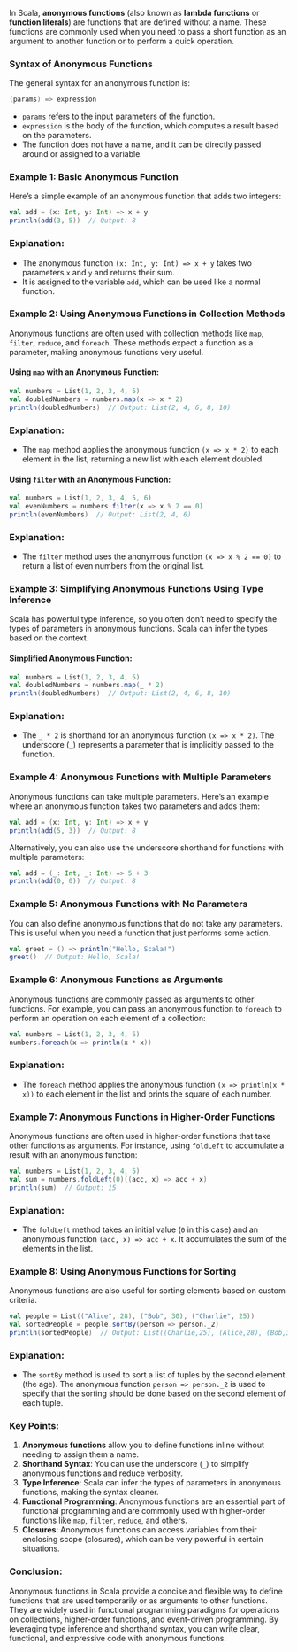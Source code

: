 In Scala, **anonymous functions** (also known as **lambda functions** or **function literals**) are functions that are defined without a name. These functions are commonly used when you need to pass a short function as an argument to another function or to perform a quick operation.

### Syntax of Anonymous Functions

The general syntax for an anonymous function is:

```scala
(params) => expression
```

- `params` refers to the input parameters of the function.
- `expression` is the body of the function, which computes a result based on the parameters.
- The function does not have a name, and it can be directly passed around or assigned to a variable.

### Example 1: Basic Anonymous Function

Here’s a simple example of an anonymous function that adds two integers:

```scala
val add = (x: Int, y: Int) => x + y
println(add(3, 5))  // Output: 8
```

### Explanation:
- The anonymous function `(x: Int, y: Int) => x + y` takes two parameters `x` and `y` and returns their sum.
- It is assigned to the variable `add`, which can be used like a normal function.

### Example 2: Using Anonymous Functions in Collection Methods

Anonymous functions are often used with collection methods like `map`, `filter`, `reduce`, and `foreach`. These methods expect a function as a parameter, making anonymous functions very useful.

#### Using `map` with an Anonymous Function:

```scala
val numbers = List(1, 2, 3, 4, 5)
val doubledNumbers = numbers.map(x => x * 2)
println(doubledNumbers)  // Output: List(2, 4, 6, 8, 10)
```

### Explanation:
- The `map` method applies the anonymous function `(x => x * 2)` to each element in the list, returning a new list with each element doubled.

#### Using `filter` with an Anonymous Function:

```scala
val numbers = List(1, 2, 3, 4, 5, 6)
val evenNumbers = numbers.filter(x => x % 2 == 0)
println(evenNumbers)  // Output: List(2, 4, 6)
```

### Explanation:
- The `filter` method uses the anonymous function `(x => x % 2 == 0)` to return a list of even numbers from the original list.

### Example 3: Simplifying Anonymous Functions Using Type Inference

Scala has powerful type inference, so you often don’t need to specify the types of parameters in anonymous functions. Scala can infer the types based on the context.

#### Simplified Anonymous Function:

```scala
val numbers = List(1, 2, 3, 4, 5)
val doubledNumbers = numbers.map(_ * 2)
println(doubledNumbers)  // Output: List(2, 4, 6, 8, 10)
```

### Explanation:
- The `_ * 2` is shorthand for an anonymous function `(x => x * 2)`. The underscore (`_`) represents a parameter that is implicitly passed to the function.

### Example 4: Anonymous Functions with Multiple Parameters

Anonymous functions can take multiple parameters. Here’s an example where an anonymous function takes two parameters and adds them:

```scala
val add = (x: Int, y: Int) => x + y
println(add(5, 3))  // Output: 8
```

Alternatively, you can also use the underscore shorthand for functions with multiple parameters:

```scala
val add = (_: Int, _: Int) => 5 + 3
println(add(0, 0))  // Output: 8
```

### Example 5: Anonymous Functions with No Parameters

You can also define anonymous functions that do not take any parameters. This is useful when you need a function that just performs some action.

```scala
val greet = () => println("Hello, Scala!")
greet()  // Output: Hello, Scala!
```

### Example 6: Anonymous Functions as Arguments

Anonymous functions are commonly passed as arguments to other functions. For example, you can pass an anonymous function to `foreach` to perform an operation on each element of a collection:

```scala
val numbers = List(1, 2, 3, 4, 5)
numbers.foreach(x => println(x * x))
```

### Explanation:
- The `foreach` method applies the anonymous function `(x => println(x * x))` to each element in the list and prints the square of each number.

### Example 7: Anonymous Functions in Higher-Order Functions

Anonymous functions are often used in higher-order functions that take other functions as arguments. For instance, using `foldLeft` to accumulate a result with an anonymous function:

```scala
val numbers = List(1, 2, 3, 4, 5)
val sum = numbers.foldLeft(0)((acc, x) => acc + x)
println(sum)  // Output: 15
```

### Explanation:
- The `foldLeft` method takes an initial value (`0` in this case) and an anonymous function `(acc, x) => acc + x`. It accumulates the sum of the elements in the list.

### Example 8: Using Anonymous Functions for Sorting

Anonymous functions are also useful for sorting elements based on custom criteria.

```scala
val people = List(("Alice", 28), ("Bob", 30), ("Charlie", 25))
val sortedPeople = people.sortBy(person => person._2)
println(sortedPeople)  // Output: List((Charlie,25), (Alice,28), (Bob,30))
```

### Explanation:
- The `sortBy` method is used to sort a list of tuples by the second element (the age). The anonymous function `person => person._2` is used to specify that the sorting should be done based on the second element of each tuple.

### Key Points:
1. **Anonymous functions** allow you to define functions inline without needing to assign them a name.
2. **Shorthand Syntax**: You can use the underscore (`_`) to simplify anonymous functions and reduce verbosity.
3. **Type Inference**: Scala can infer the types of parameters in anonymous functions, making the syntax cleaner.
4. **Functional Programming**: Anonymous functions are an essential part of functional programming and are commonly used with higher-order functions like `map`, `filter`, `reduce`, and others.
5. **Closures**: Anonymous functions can access variables from their enclosing scope (closures), which can be very powerful in certain situations.

### Conclusion:

Anonymous functions in Scala provide a concise and flexible way to define functions that are used temporarily or as arguments to other functions. They are widely used in functional programming paradigms for operations on collections, higher-order functions, and event-driven programming. By leveraging type inference and shorthand syntax, you can write clear, functional, and expressive code with anonymous functions.
